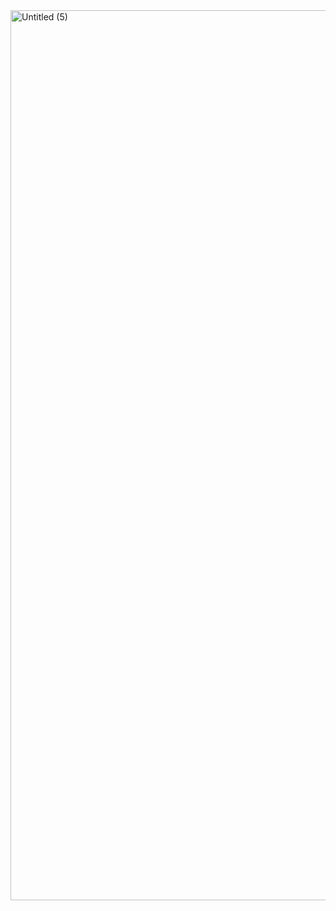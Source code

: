 <img width="1424" alt="Untitled (5)" src="https://user-images.githubusercontent.com/102349522/210204796-cfe73628-c035-457c-92fd-3f39c76a1315.png">

